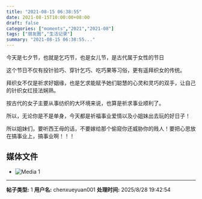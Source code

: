 ```yaml
---
title: "2021-08-15 06:38:55"
date: 2021-08-15T10:00:00+08:00
draft: false
categories: ["moments","2021","2021-08"]
tags: ["朋友圈","生活记录"]
summary: "2021-08-15 06:38:55..."
---
```


今天是七夕节，也就是乞巧节，也是女儿节，是古代属于女性的节日

这个节日不仅有投针验巧、穿针乞巧、吃巧果等习俗，更有遥拜织女的传统。

拜织女不仅是祈求好姻缘，也是乞求能赋予她们聪慧的心灵和灵巧的双手，让自己的针织女红技法娴熟。

按古代的女子主要从事纺织的大环境来说，也算是祈求事业顺利了。

所以，无论你是不是单身，今天都是祈福事业爱情以及小姐妹出去玩的好日子！

所以姐妹们，要听西王母的话，不要嫁给那个偷窥你还威胁你的贱人！要把心思放在搞事业上，搞事业啊！！！

## 媒体文件

- ![Media 1](/Moments/photos/2021-08-15/202108150638550.jpg)

---

**帖子类型:** 1
**用户名:** chenxueyuan001
**处理时间:** 2025/8/28 19:42:54